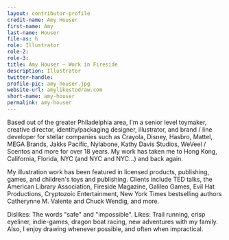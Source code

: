 ```yaml
---
layout: contributor-profile
credit-name: Amy Houser
first-name: Amy
last-name: Houser
file-as: h
role: Illustrator
role-2:
role-3:
title: Amy Houser — Work in Fireside
description: Illustrator
twitter-handle:
profile-pic: amy-houser.jpg
website-url: amylikestodraw.com
short-name: amy-houser
permalink: amy-houser
---
```


Based out of the greater Philadelphia area, I'm a senior level toymaker, creative director, identity/packaging designer, illustrator, and brand / line developer for stellar companies such as Crayola, Disney, Hasbro, Mattel, MEGA Brands, Jakks Pacific, Nylabone, Kathy Davis Studios, WeVeel / Scentos and more for over 18 years. My work has taken me to Hong Kong, California, Florida, NYC (and NYC and NYC...) and back again.

My illustration work has been featured in licensed products, publishing, games, and children's toys and publishing. Clients include TED talks, the American Library Association, Fireside Magazine, Galileo Games, Evil Hat Productions, Cryptozoic Entertainment, New York Times bestselling authors Catherynne M. Valente and Chuck Wendig, and more.

Dislikes: The words "safe" and "impossible". Likes: Trail running, crisp eyeliner, indie-games, dragon boat racing, new adventures with my family. Also, I enjoy drawing whenever possible, and often when impractical.
